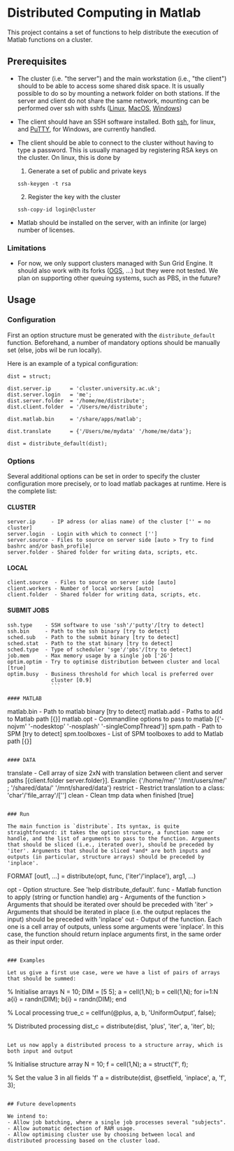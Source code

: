 # Distributed Computing in Matlab

This project contains a set of functions to help distribute the execution of Matlab functions on a cluster.

## Prerequisites

- The cluster (i.e. "the server") and the main workstation (i.e., "the client") should to be able to access some shared disk space. It is usually possible to do so by mounting a network folder on both stations. If the server and client do not share the same network, mounting can be performed over ssh with sshfs ([Linux](https://doc.ubuntu-fr.org/sshfs), [MacOS](https://osxfuse.github.io), [Windows](https://github.com/Foreveryone-cz/win-sshfs))

- The client should have an SSH software installed. Both [ssh](https://doc.ubuntu-fr.org/ssh), for linux, and [PuTTY](http://www.putty.org), for Windows, are currently handled.

- The client should be able to connect to the cluster without having to type a password. This is usually managed by registering RSA keys on the cluster. On linux, this is done by

    1) Generate a set of public and private keys
    ```
    ssh-keygen -t rsa
    ```

    2) Register the key with the cluster
    ```
    ssh-copy-id login@cluster
    ```

- Matlab should be installed on the server, with an infinite (or large) number of licenses.

### Limitations

- For now, we only support clusters managed with Sun Grid Engine. It should also work with its forks ([OGS](http://gridscheduler.sourceforge.net), ...) but they were not tested. We plan on supporting other queuing systems, such as PBS, in the future?

## Usage

### Configuration

First an option structure must be generated with the `distribute_default` function. Beforehand, a number of mandatory options should be manually set (else, jobs wil be run locally).

Here is an example of a typical configuration:
```
dist = struct;

dist.server.ip      = 'cluster.university.ac.uk';
dist.server.login   = 'me';
dist.server.folder  = '/home/me/distribute';
dist.client.folder  = '/Users/me/distribute';

dist.matlab.bin     = '/share/apps/matlab';

dist.translate      = {'/Users/me/mydata' '/home/me/data'};

dist = distribute_default(dist);
```

### Options

Several additional options can be set in order to specify the cluster configuration more precisely, or to load matlab packages at runtime. Here is the complete list:

#### CLUSTER
```
server.ip     - IP adress (or alias name) of the cluster ['' = no cluster]
server.login  - Login with which to connect ['']
server.source - Files to source on server side [auto > Try to find bashrc and/or bash_profile]
server.folder - Shared folder for writing data, scripts, etc.
```

#### LOCAL
```
client.source  - Files to source on server side [auto]
client.workers - Number of local workers [auto]
client.folder  - Shared folder for writing data, scripts, etc.
```

#### SUBMIT JOBS
```
ssh.type    - SSH software to use 'ssh'/'putty'/[try to detect]
ssh.bin     - Path to the ssh binary [try to detect]
sched.sub   - Path to the submit binary [try to detect]
sched.stat  - Path to the stat binary [try to detect]
sched.type  - Type of scheduler 'sge'/'pbs'/[try to detect]
job.mem     - Max memory usage by a single job ['2G']
optim.optim - Try to optimise distribution between cluster and local [true]
optim.busy  - Business threshold for which local is preferred over
              cluster [0.9]
              ```

#### MATLAB
```
matlab.bin    - Path to matlab binary [try to detect]
matlab.add    - Paths to add to Matlab path [{}]
matlab.opt    - Commandline options to pass to matlab
                [{'-nojvm' '-nodesktop' '-nosplash' '-singleCompThread'}]
spm.path      - Path to SPM [try to detect]
spm.toolboxes - List of SPM toolboxes to add to Matlab path [{}]
```

#### DATA
```
translate - Cell array of size 2xN with translation between client and
            server paths [{client.folder server.folder}].
            Example:
                 {'/home/me/'     '/mnt/users/me/' ;
                  '/shared/data/' '/mnt/shared/data'}
restrict  - Restrict translation to a class: 'char'/'file_array'/['']
clean     - Clean tmp data when finished [true]
```

### Run

The main function is `distribute`. Its syntax, is quite straightforward: it takes the option structure, a function name or handle, and the list of arguments to pass to the function. Arguments that should be sliced (i.e., iterated over), should be preceded by 'iter'. Arguments that should be sliced *and* are both inputs and outputs (in particular, structure arrays) should be preceded by 'inplace'.

```
FORMAT [out1, ...] = distribute(opt, func, ('iter'/'inplace'), arg1, ...)

opt  - Option structure. See 'help distribute_default'.
func - Matlab function to apply (string or function handle)
arg  - Arguments of the function
       > Arguments that should be iterated over should be preceded
         with 'iter'
       > Arguments that should be iterated in place (i.e. the output
         replaces the input) should be preceded with 'inplace'
out  - Output of the function. Each one is a cell array of outputs,
       unless some arguments were 'inplace'. In this case, the
       function should return inplace arguments first, in the same
       order as their input order.
```

### Examples

Let us give a first use case, were we have a list of pairs of arrays that should be summed:
```
% Initialise arrays
N   = 10;
DIM = [5 5];
a   = cell(1,N);
b   = cell(1,N);
for i=1:N
    a{i} = randn(DIM);
    b{i} = randn(DIM);
end

% Local processing
true_c = cellfun(@plus, a, b, 'UniformOutput', false);

% Distributed processing
dist_c = distribute(dist, 'plus', 'iter', a, 'iter', b);
```

Let us now apply a distributed process to a structure array, which is both input and output
```
% Initialise structure array
N = 10;
f = cell(1,N);
a = struct('f', f);

% Set the value 3 in all fields 'f'
a = distribute(dist, @setfield, 'inplace', a, 'f', 3);
```

## Future developments

We intend to:
- Allow job batching, where a single job processes several "subjects".
- Allow automatic detection of RAM usage.
- Allow optimising cluster use by choosing between local and distributed processing based on the cluster load.
